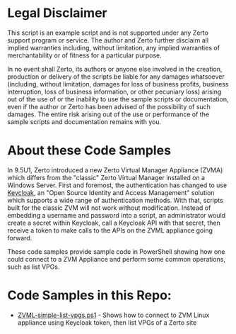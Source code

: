 # Legal Disclaimer
This script is an example script and is not supported under any Zerto support program or service. The author and Zerto further disclaim all implied warranties including, without limitation, any implied warranties of merchantability or of fitness for a particular purpose.

In no event shall Zerto, its authors or anyone else involved in the creation, production or delivery of the scripts be liable for any damages whatsoever (including, without limitation, damages for loss of business profits, business interruption, loss of business information, or other pecuniary loss) arising out of the use of or the inability to use the sample scripts or documentation, even if the author or Zerto has been advised of the possibility of such damages. The entire risk arising out of the use or performance of the sample scripts and documentation remains with you.

# About these Code Samples

In 9.5U1, Zerto introduced a new Zerto Virtual Manager Appliance (ZVMA) which differs from the "classic" Zerto Virtual Manager installed on a Windows Server. First and foremost, the authentication has changed to use [Keycloak](https://www.keycloak.org), an "Open Source Identity and Access Management" solution which supports a wide range of authentication methods. With that, scripts built for the classic ZVM will not work without modification. Instead of embedding a username and password into a script, an administrator would create a secret within Keycloak, call a Keycloak API with that secret, then receive a token to make calls to the APIs on the ZVML appliance going forward.

These code samples provide sample code in PowerShell showing how one could connect to a ZVM Appliance and perform some common operations, such as list VPGs.

# Code Samples in this Repo:

- [ZVML-simple-list-vpgs.ps1](ZVML-simple-list-vpgs.ps1) - Shows how to connect to ZVM Linux appliance using Keycloak token, then list VPGs of a Zerto site
